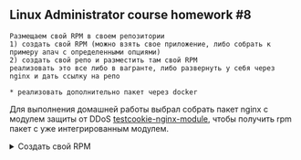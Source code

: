 ## Linux Administrator course homework #8

```
Размещаем свой RPM в своем репозитории
1) создать свой RPM (можно взять свое приложение, либо собрать к примеру апач с определенными опциями)
2) создать свой репо и разместить там свой RPM
реализовать это все либо в вагранте, либо развернуть у себя через nginx и дать ссылку на репо 

* реализовать дополнительно пакет через docker
```

Для выполнения домашней работы выбрал собрать пакет nginx с модулем защиты от DDoS [testcookie-nginx-module](https://github.com/kyprizel/testcookie-nginx-module), чтобы получить rpm пакет с уже интегрированным модулем.
 

<details>
<summary>Создать свой RPM</summary>

```
Процесс выглядел так:

Создал дерево каталогов для сборки
rpmdev-setuptree

Скачал и установил src-пакет для сборки
rpm -Uvh nginx-1.12.0-1.el7.ngx.src.rpm

Склонировал с github необходимый модуль
git clone https://github.com/kyprizel/testcookie-nginx-module.git

Отредактировал SPECS/nginx.spec в части %build добавил опцию

```
--add-dynamic-module=/home/builder/testcookie-nginx-module/
```

Запустил сборку rpm, попросила доустановить зависимости, поставил, потом отредактировал spec-файл в части %files добавив testcookie-nginx-module.so

Запустил заново


```
rpmbuild -bb nginx.spec -D 'debug_package %{nil}'
```
(-D 'debug_package %{nil}' - был необходим из-за [бага](https://bugzilla.redhat.com/show_bug.cgi?id=304121) rpm, который висит с 2007 года и при определенных условиях не собирается rpm из-за debug-модуля )

Ииииииии он собрался.

```
</details>

